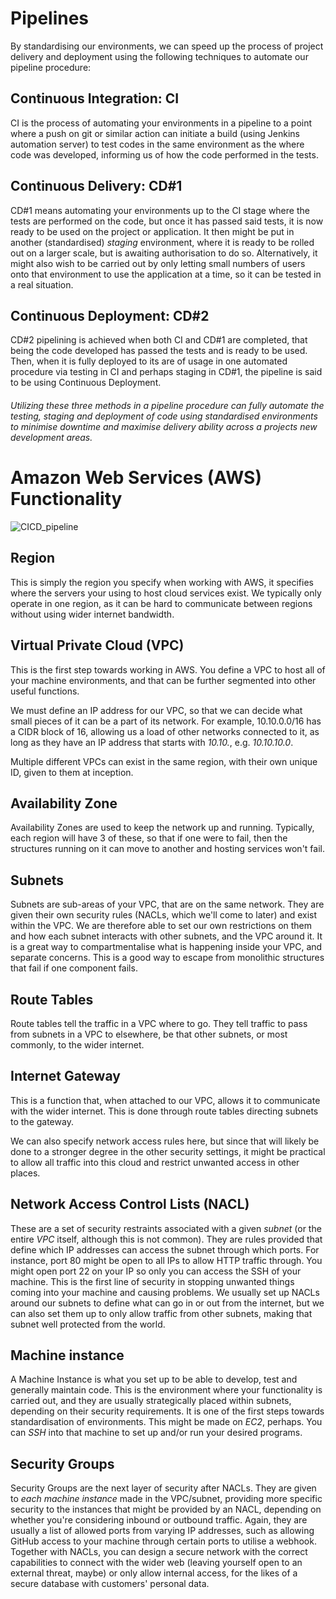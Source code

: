 # Pipelines
By standardising our environments, we can speed up the process of project delivery and deployment using the following techniques to automate our pipeline procedure:

## Continuous Integration: CI

CI is the process of automating your environments in a pipeline to a point where a push on git or similar action can initiate a build (using Jenkins automation server) to test codes in the same environment as the where code was developed, informing us of how the code performed in the tests.

## Continuous Delivery: CD#1

CD#1 means automating your environments up to the CI stage where the tests are performed on the code, but once it has passed said tests, it is now ready to be used on the project or application. It then might be put in another (standardised) _staging_ environment, where it is ready to be rolled out on a larger scale, but is awaiting authorisation to do so. Alternatively, it might also wish to be carried out by only letting small numbers of users onto that environment to use the application at a time, so it can be tested in a real situation.

## Continuous Deployment: CD#2

CD#2 pipelining is achieved when both CI and CD#1 are completed, that being the code developed has passed the tests and is ready to be used. Then, when it is fully deployed to its are of usage in one automated procedure via testing in CI and perhaps staging in CD#1, the pipeline is said to be using Continuous Deployment.

###### Utilizing these three methods in a pipeline procedure can fully automate the testing, staging and deployment of code using standardised environments to minimise downtime and maximise delivery ability across a projects new development areas.

# Amazon Web Services (AWS) Functionality

![CICD_pipeline](https://www.google.com/url?sa=i&source=images&cd=&cad=rja&uact=8&ved=2ahUKEwihsfSE9LDlAhXi6eAKHaDSAH4QjRx6BAgBEAQ&url=https%3A%2F%2Fdzone.com%2Farticles%2Flearn-how-to-setup-a-cicd-pipeline-from-scratch&psig=AOvVaw0E4TaxziQ0S-mC8xz0apyz&ust=1571869384745175)




## Region
This is simply the region you specify when working with AWS, it specifies where the servers your using to host cloud services exist. We typically only operate in one region, as it can be hard to communicate between regions without using wider internet bandwidth.

## Virtual Private Cloud (VPC)
This is the first step towards working in AWS. You define a VPC to host all of your machine environments, and that can be further segmented into other useful functions.

We must define an IP address for our VPC, so that we can decide what small pieces of it can be a part of its network. For example, 10.10.0.0/16 has a CIDR block of 16, allowing us a load of other networks connected to it, as long as they have an IP address that starts with _10.10._, e.g. _10.10.10.0_.

Multiple different VPCs can exist in the same region, with their own unique ID, given to them at inception.

## Availability Zone
Availability Zones are used to keep the network up and running. Typically, each region will have 3 of these, so that if one were to fail, then the structures running on it can move to another and hosting services won't fail.

## Subnets
Subnets are sub-areas of your VPC, that are on the same network. They are given their own security rules (NACLs, which we'll come to later) and exist within the VPC. We are therefore able to set our own restrictions on them and how each subnet interacts with other subnets, and the VPC around it. It is a great way to compartmentalise what is happening inside your VPC, and separate concerns. This is a good way to escape from monolithic structures that fail if one component fails.

## Route Tables
Route tables tell the traffic in a VPC where to go. They tell traffic to pass from subnets in a VPC to elsewhere, be that other subnets, or most commonly, to the wider internet.

## Internet Gateway
This is a function that, when attached to our VPC, allows it to communicate with the wider internet. This is done through route tables directing subnets to the gateway.

We can also specify network access rules here, but since that will likely be done to a stronger degree in the other security settings, it might be practical to allow all traffic into this cloud and restrict unwanted access in other places.

## Network Access Control Lists (NACL)
These are a set of security restraints associated with a given _subnet_ (or the entire _VPC_ itself, although this is not common). They are rules provided that define which IP addresses can access the subnet through which ports. For instance, port 80 might be open to all IPs to allow HTTP traffic through. You might open port 22 on your IP so only you can access the SSH of your machine. This is the first line of security in stopping unwanted things coming into your machine and causing problems. We usually set up NACLs around our subnets to define what can go in or out from the internet, but we can also set them up to only allow traffic from other subnets, making that subnet well protected from the world.

## Machine instance
A Machine Instance is what you set up to be able to develop, test and generally maintain code. This is the environment where your functionality is carried out, and they are usually strategically placed within subnets, depending on their security requirements. It is one of the first steps towards standardisation of environments. This might be made on _EC2_, perhaps. You can _SSH_ into that machine to set up and/or run your desired programs.

## Security Groups
Security Groups are the next layer of security after NACLs. They are given to _each machine instance_ made in the VPC/subnet, providing more specific security to the instances that might be provided by an NACL, depending on whether you're considering inbound or outbound traffic. Again, they are usually a list of allowed ports from varying IP addresses, such as allowing GitHub access to your machine through certain ports to utilise a webhook. Together with NACLs, you can design a secure network with the correct capabilities to connect with the wider web (leaving yourself open to an external threat, maybe) or only allow internal access, for the likes of a secure database with customers' personal data.

